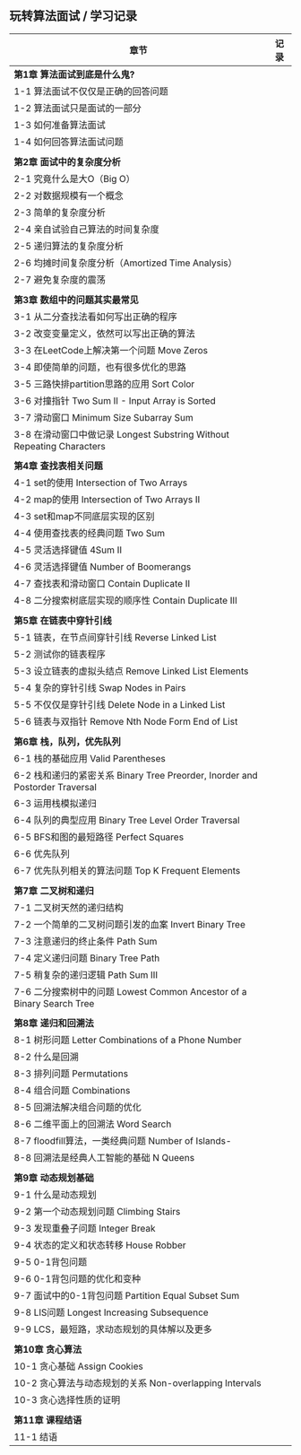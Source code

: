 ## 玩转算法面试 / 学习记录

| 章节                                                         | 记录 |
| ------------------------------------------------------------ | ---- |
| **第1章 算法面试到底是什么鬼?**                              |      |
| 1-1 算法面试不仅仅是正确的回答问题                           |      |
| 1-2 算法面试只是面试的一部分                                 |      |
| 1-3 如何准备算法面试                                         |      |
| 1-4 如何回答算法面试问题                                     |      |
|                                                              |      |
| **第2章 面试中的复杂度分析**                                 |      |
| 2-1 究竟什么是大O（Big O）                                   |      |
| 2-2 对数据规模有一个概念                                     |      |
| 2-3 简单的复杂度分析                                         |      |
| 2-4 亲自试验自己算法的时间复杂度                             |      |
| 2-5 递归算法的复杂度分析                                     |      |
| 2-6 均摊时间复杂度分析（Amortized Time Analysis）            |      |
| 2-7 避免复杂度的震荡                                         |      |
|                                                              |      |
| **第3章 数组中的问题其实最常见**                             |      |
| 3-1 从二分查找法看如何写出正确的程序                         |      |
| 3-2 改变变量定义，依然可以写出正确的算法                     |      |
| 3-3 在LeetCode上解决第一个问题 Move Zeros                    |      |
| 3-4 即使简单的问题，也有很多优化的思路                       |      |
| 3-5 三路快排partition思路的应用 Sort Color                   |      |
| 3-6 对撞指针 Two Sum II - Input Array is Sorted              |      |
| 3-7 滑动窗口 Minimum Size Subarray Sum                       |      |
| 3-8 在滑动窗口中做记录 Longest Substring Without Repeating Characters |      |
|                                                              |      |
| **第4章 查找表相关问题**                                     |      |
| 4-1 set的使用 Intersection of Two Arrays                     |      |
| 4-2 map的使用 Intersection of Two Arrays II                  |      |
| 4-3 set和map不同底层实现的区别                               |      |
| 4-4 使用查找表的经典问题 Two Sum                             |      |
| 4-5 灵活选择键值 4Sum II                                     |      |
| 4-6 灵活选择键值 Number of Boomerangs                        |      |
| 4-7 查找表和滑动窗口 Contain Duplicate II                    |      |
| 4-8 二分搜索树底层实现的顺序性 Contain Duplicate III         |      |
|                                                              |      |
| **第5章 在链表中穿针引线**                                   |      |
| 5-1 链表，在节点间穿针引线 Reverse Linked List               |      |
| 5-2 测试你的链表程序                                         |      |
| 5-3 设立链表的虚拟头结点 Remove Linked List Elements         |      |
| 5-4 复杂的穿针引线 Swap Nodes in Pairs                       |      |
| 5-5 不仅仅是穿针引线 Delete Node in a Linked List            |      |
| 5-6 链表与双指针 Remove Nth Node Form End of List            |      |
|                                                              |      |
| **第6章 栈，队列，优先队列**                                 |      |
| 6-1 栈的基础应用 Valid Parentheses                           |      |
| 6-2 栈和递归的紧密关系 Binary Tree Preorder, Inorder and Postorder Traversal |      |
| 6-3 运用栈模拟递归                                           |      |
| 6-4 队列的典型应用 Binary Tree Level Order Traversal         |      |
| 6-5 BFS和图的最短路径 Perfect Squares                        |      |
| 6-6 优先队列                                                 |      |
| 6-7 优先队列相关的算法问题 Top K Frequent Elements           |      |
|                                                              |      |
| **第7章 二叉树和递归**                                       |      |
| 7-1 二叉树天然的递归结构                                     |      |
| 7-2 一个简单的二叉树问题引发的血案 Invert Binary Tree        |      |
| 7-3 注意递归的终止条件 Path Sum                              |      |
| 7-4 定义递归问题 Binary Tree Path                            |      |
| 7-5 稍复杂的递归逻辑 Path Sum III                            |      |
| 7-6 二分搜索树中的问题 Lowest Common Ancestor of a Binary Search Tree |      |
|                                                              |      |
| **第8章 递归和回溯法**                                       |      |
| 8-1 树形问题 Letter Combinations of a Phone Number           |      |
| 8-2 什么是回溯                                               |      |
| 8-3 排列问题 Permutations                                    |      |
| 8-4 组合问题 Combinations                                    |      |
| 8-5 回溯法解决组合问题的优化                                 |      |
| 8-6 二维平面上的回溯法 Word Search                           |      |
| 8-7 floodfill算法，一类经典问题 Number of Islands-           |      |
| 8-8 回溯法是经典人工智能的基础 N Queens                      |      |
|                                                              |      |
| **第9章 动态规划基础**                                       |      |
| 9-1 什么是动态规划                                           |      |
| 9-2 第一个动态规划问题 Climbing Stairs                       |      |
| 9-3 发现重叠子问题 Integer Break                             |      |
| 9-4 状态的定义和状态转移 House Robber                        |      |
| 9-5 0-1背包问题                                              |      |
| 9-6 0-1背包问题的优化和变种                                  |      |
| 9-7 面试中的0-1背包问题 Partition Equal Subset Sum           |      |
| 9-8 LIS问题 Longest Increasing Subsequence                   |      |
| 9-9 LCS，最短路，求动态规划的具体解以及更多                  |      |
|                                                              |      |
| **第10章 贪心算法**                                          |      |
| 10-1 贪心基础 Assign Cookies                                 |      |
| 10-2 贪心算法与动态规划的关系 Non-overlapping Intervals      |      |
| 10-3 贪心选择性质的证明                                      |      |
|                                                              |      |
| **第11章 课程结语**                                          |      |
| 11-1 结语                                                    |      |